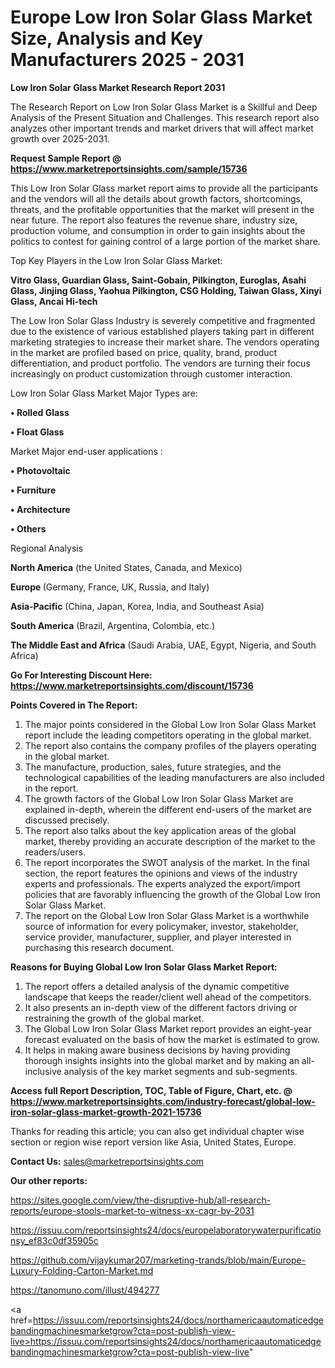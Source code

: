 # Europe Low Iron Solar Glass Market Size, Analysis and Key Manufacturers 2025 - 2031

<strong>Low Iron Solar Glass Market Research Report 2031</strong>

The Research Report on Low Iron Solar Glass Market is a Skillful and Deep Analysis of the Present Situation and Challenges. This research report also analyzes other important trends and market drivers that will affect market growth over 2025-2031.

<strong>Request Sample Report @ <a href=https://www.marketreportsinsights.com/sample/15736>https://www.marketreportsinsights.com/sample/15736</a></strong>

This Low Iron Solar Glass market report aims to provide all the participants and the vendors will all the details about growth factors, shortcomings, threats, and the profitable opportunities that the market will present in the near future. The report also features the revenue share, industry size, production volume, and consumption in order to gain insights about the politics to contest for gaining control of a large portion of the market share.

Top Key Players in the Low Iron Solar Glass Market:

<strong>Vitro Glass, Guardian Glass, Saint-Gobain, Pilkington, Euroglas, Asahi Glass, Jinjing Glass, Yaohua Pilkington, CSG Holding, Taiwan Glass, Xinyi Glass, Ancai Hi-tech</strong>

The Low Iron Solar Glass Industry is severely competitive and fragmented due to the existence of various established players taking part in different marketing strategies to increase their market share. The vendors operating in the market are profiled based on price, quality, brand, product differentiation, and product portfolio. The vendors are turning their focus increasingly on product customization through customer interaction.

Low Iron Solar Glass Market Major Types are:

<strong>• Rolled Glass

• Float Glass</strong>

Market Major end-user applications :

<strong>• Photovoltaic

• Furniture

• Architecture

• Others</strong>

Regional Analysis

</u><strong><b>North America</b></strong> (the United States, Canada, and Mexico)

<strong><b>Europe </b></strong>(Germany, France, UK, Russia, and Italy)

<strong><b>Asia-Pacific</b></strong> (China, Japan, Korea, India, and Southeast Asia)

<strong><b>South America</b></strong> (Brazil, Argentina, Colombia, etc.)

<strong><b>The Middle East and Africa</b></strong> (Saudi Arabia, UAE, Egypt, Nigeria, and South Africa)

<strong>Go For Interesting Discount Here: <a href=https://www.marketreportsinsights.com/discount/15736>https://www.marketreportsinsights.com/discount/15736</a></strong>

<strong>Points Covered in The Report:</strong>
<ol>
  <li>The major points considered in the Global Low Iron Solar Glass Market report include the leading competitors operating in the global market.</li>
  <li>The report also contains the company profiles of the players operating in the global market.</li>
  <li>The manufacture, production, sales, future strategies, and the technological capabilities of the leading manufacturers are also included in the report.</li>
  <li>The growth factors of the Global Low Iron Solar Glass Market are explained in-depth, wherein the different end-users of the market are discussed precisely.</li>
  <li>The report also talks about the key application areas of the global market, thereby providing an accurate description of the market to the readers/users.</li>
  <li>The report incorporates the SWOT analysis of the market. In the final section, the report features the opinions and views of the industry experts and professionals. The experts analyzed the export/import policies that are favorably influencing the growth of the Global Low Iron Solar Glass Market.</li>
  <li>The report on the Global Low Iron Solar Glass Market is a worthwhile source of information for every policymaker, investor, stakeholder, service provider, manufacturer, supplier, and player interested in purchasing this research document.</li>
</ol>
<strong>Reasons for Buying Global Low Iron Solar Glass Market Report:</strong>

<ol>
  <li>The report offers a detailed analysis of the dynamic competitive landscape that keeps the reader/client well ahead of the competitors.</li>
  <li>It also presents an in-depth view of the different factors driving or restraining the growth of the global market.</li>
  <li>The Global Low Iron Solar Glass Market report provides an eight-year forecast evaluated on the basis of how the market is estimated to grow.</li>
  <li>It helps in making aware business decisions by having providing thorough insights insights into the global market and by making an all-inclusive analysis of the key market segments and sub-segments.</li>
</ol>
<strong>Access full Report Description, TOC, Table of Figure, Chart, etc. @ <a href=https://www.marketreportsinsights.com/industry-forecast/global-low-iron-solar-glass-market-growth-2021-15736>https://www.marketreportsinsights.com/industry-forecast/global-low-iron-solar-glass-market-growth-2021-15736</a></strong>


Thanks for reading this article; you can also get individual chapter wise section or region wise report version like Asia, United States, Europe.

<strong>Contact Us:</strong>
sales@marketreportsinsights.com

<strong>Our other reports:</strong>

<a href=https://sites.google.com/view/the-disruptive-hub/all-research-reports/europe-stools-market-to-witness-xx-cagr-by-2031>https://sites.google.com/view/the-disruptive-hub/all-research-reports/europe-stools-market-to-witness-xx-cagr-by-2031</a>

<a href=https://issuu.com/reportsinsights24/docs/europelaboratorywaterpurificationsy_ef83c0df35905c>https://issuu.com/reportsinsights24/docs/europelaboratorywaterpurificationsy_ef83c0df35905c</a>

<a href=https://github.com/vijaykumar207/marketing-trands/blob/main/Europe-Luxury-Folding-Carton-Market.md>https://github.com/vijaykumar207/marketing-trands/blob/main/Europe-Luxury-Folding-Carton-Market.md</a>

<a href=https://tanomuno.com/illust/494277>https://tanomuno.com/illust/494277</a>

<a href=https://issuu.com/reportsinsights24/docs/northamericaautomaticedgebandingmachinesmarketgrow?cta=post-publish-view-live>https://issuu.com/reportsinsights24/docs/northamericaautomaticedgebandingmachinesmarketgrow?cta=post-publish-view-live</a>"
